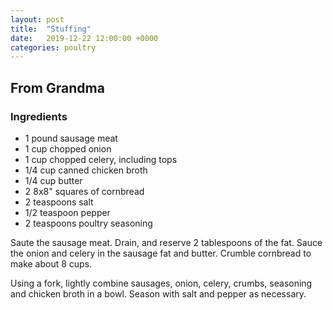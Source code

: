 ```yaml
---
layout: post
title:  "Stuffing"
date:   2019-12-22 12:00:00 +0000
categories: poultry
---
```


## From Grandma
### Ingredients
* 1 pound sausage meat
* 1 cup chopped onion
* 1 cup chopped celery, including tops
* 1/4 cup canned chicken broth
* 1/4 cup butter
* 2 8x8" squares of cornbread
* 2 teaspoons salt
* 1/2 teaspoon pepper
* 2 teaspoons poultry seasoning


Saute the sausage meat. Drain, and reserve 2 tablespoons of the fat. Sauce the onion and celery in the sausage fat and butter. Crumble cornbread to make about 8 cups.

Using a fork, lightly combine sausages, onion, celery, crumbs, seasoning and chicken broth in a bowl. Season with salt and pepper as necessary.
